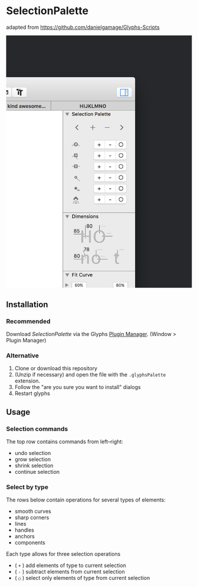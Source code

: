 # SelectionPalette
adapted from https://github.com/danielgamage/Glyphs-Scripts

![Selection Palette Screenshot](https://github.com/danielgamage/SelectionPalette/blob/master/Images/screenshot.png?raw=true)

## Installation
### Recommended
Download _SelectionPalette_ via the Glyphs [Plugin Manager](https://github.com/schriftgestalt/glyphs-packages). (Window > Plugin Manager)

### Alternative
1. Clone or download this repository
1. (Unzip if necessary) and open the file with the `.glyphsPalette` extension.
1. Follow the "are you sure you want to install" dialogs
1. Restart glyphs

## Usage

### Selection commands
The top row contains commands from left–right:
- undo selection
- grow selection
- shrink selection
- continue selection

### Select by type
The rows below contain operations for several types of elements:
- smooth curves
- sharp corners
- lines
- handles
- anchors
- components

Each type allows for three selection operations
- ( `+` ) add elements of type to current selection
- ( `-` ) subtract elements from current selection
- ( `○` ) select only elements of type from current selection
